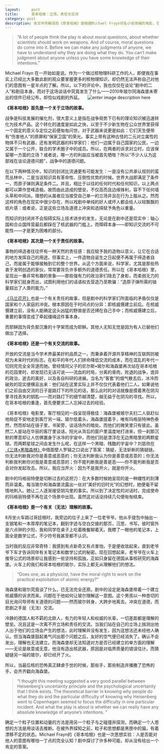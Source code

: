 ```yaml
---
layout:     post
title:      哥本哈根：立场、责任与交流 
category: post
description: 本文中所解读的《哥本哈根》是根据Michael Frayn同名小说改编的电影，它基于1941年9月德国物理学家维尔纳·海森堡与导师尼尔斯·玻尔谜一样的会面而展开。
---
```


>  “A lot of people think the play is about moral questions, about whether scientists should work on weapons. And of course, moral questions do come into it. Before we can make any judgments of anyone, we have to understand why they are doing what they do. You can’t make judgment about anyone unless you have some knowledge of their intentions.” 

Michael Frayn 在一开始如是说。作为一个做过核物理科研工作的人，即便我在事实上已经比大多数此剧的观众要掌握更多的核物理知识，却仍然无法声称自己对他们的意图有一星半点的了解。所以，以下的评论中，我也仅仅在谈论“剧中的二人”和剧目本身。而对于这场谈话中究竟发生了什么——2010年玻尔同海森堡未寄出的信件已经公布，却恰似戏剧的外延。 
　![enter image description here](http://img3.douban.com/view/photo/photo/public/p1815972480.jpg)　 


**《哥本哈根》首先是一个关于立场的故事。**


战争是科技发展的催化剂，很大意义上是指在战争局势下已有的理论知识被迅速转化为技术产品。这个转化的速度是如此之快，以至于不少新生物在公众世界里获得一个固定的意义与定位之前便匆匆问世。对于武器来说更是如此：它们天生便带有“伤害他人”的原罪和“保家卫国”的荣光。事实上带有这种古怪的二元对立属性的物体不只有武器，还有发明武器的科学家们：他们一边属于自己国家的公民，一边又属于一个公开、联合的学术圈子中的成员。所以，在两者的诉求对立时，应该保留哪一方面的立场？或者说，哪一方的利益应当被首先牺牲？所以“不少人认为这部戏在谈论道德问题”，战争中的道德问题。 

在以下两种情况中，知识的封闭比流通更有可能发生：一是没有公共承认规则的蛮荒丛林中，二是当该知识具有革命性、压倒性优势的时候。世界大战即满足了条件一，而原子弹则满足条件二。并且，相比于以往的任何时代和任何知识，以上两点都可以算作登峰造极。故而由此造成的壁垒，不仅高而且边缘锋利，容不下任何墙头草和中间派。理想的从属者应当接受自己单一的立场并且在行为上服从之。然而这样的角色在现实中很少存在，所以戏剧中单纯的好人或坏人都会给人以轻飘飘的纸片感：或者说，正是这些立场及道德上冲突和选择赋予角色以重量。 

而知识的封闭并不会阻碍实际上技术进步的发生，无论是在剧中还是现实中：轴心国和合众国阵营最后都踩在了核武器的门槛上。而障碍本身——即知识交流的不可能性——才是更为困难的部分。 

**《哥本哈根》其次是一个关于责任的故事。**


事物的缔造者往往怀有一种天然的责任感：我应赋予我的造物以意义，让它在合适的地方发挥自己的用途。但事实上，一件造物自诞生之日起便不再属于缔造者自己，而是属于能够接触到它的整个世界。从这个方面来说，科学家，尤其是那些热衷于发明创造的家伙，常常要背负许多额外的道德责任。所以在《哥本哈根》里，呈现出一番非常有趣的景象——那些强有力的政治家们隐去了身影，而柔弱无力的科学家们挺身而出，试图利用他们的话语权去营造乃至欺骗：“造原子弹所需的铀量超出了人类的能力。” 

[《马兰花开》](http://www.douban.com/location/drama/24325853/)也是一个有关责任的故事，但是剧中的科学家们所面临的矛盾仅仅是国家和个人家庭的冲突。根本原因在于时间点的分异：即核威慑建立前后。在核威慑建立前，没有人能确定这头凶猛的野兽是否还缚在自己手中；而核威慑建立后，重要的事情变成了牵起缰绳这件事本身。 

而耶稣因为背负那沉重的十字架而成为耶稣。其他人无知无觉是因为有人已替他们做出了选择。


**《哥本哈根》还是一个有关交流的故事。** 

开放的交流是当今学术界最美好的品质之一，而秉承着开源共享精神的互联网则被视为未来时代的标志。在和平的年代人们拼命降低交流的成本，而在混乱的年代一切则完完全全背道而驰。曾经情同父子的尼尔斯•玻尔和海森堡再次站在哥本哈根的花园里时，却发现已无话可说——流血的时局，分离的骨肉，败退的战争，诡异的政治，逝去的美好，以及各自科研的进展。当名为“客套”的烟气散去后，冰冷而破败的现实便横亘出来：他们站在这里实际上并不仅仅代表着他们二人。如果说他们之前自由交流的日子是路灯下的所见的话，那么此时的对话就像是摸着黑在阴沟里寻找丢失的钥匙——而对路灯下的细节越清楚，越无益于在阴沟的寻找。所以，在哥本哈根的重逢，首先便要求二人忘掉过去的经验。 

《哥本哈根》电影里，客厅相见的一段呈现得极佳：海森堡被玻尔夫妇二人驱赶似地局促不安地走到客厅另一端，玻尔低着头，海森堡搓着手，唯有玛格丽特神色泰然，然而却站在镜子里，书架旁，谈话场外的暗处。而他们的微笑里只有彼此。虽然二人是站在华丽的客厅里谈话，阳光从背后的窗户里温度地打进来，但一刹那沉默的寒意却让人仿佛置身于冰冷的宇宙中，而他们则是漂浮在无边黑暗里的两颗星球。而两颗星球之间会发生什么呢，在这样一个黑暗、残酷的宇宙中？刘慈欣在[《三体•黑暗森林》](http://book.douban.com/subject/26427703/)中借面壁人罗辑之口说出了答案：猜疑，无法斩断的猜疑链。你无法判断我对你是善意或恶意的；你无法判断我认为你是善意或恶意的；你无法判断我判断你对我是善意或恶意的；你不能判断我是善是恶——你不能判断我是否会对你发起攻击。所以，我应当开火：因为不是我开火，就是你开火。 

剧中的玛格丽特便是切断过去的这把刀：在大多数时候她呈现的是一种雌性的刻薄而非温柔。每当玻尔和海森堡流露出一丝对“美好的旧时光”的幻想时，她便毫不留情地刺入。她让二人逐渐接受阴沟里的事实。所以到了决定性的对话时，完成使命的玛格丽特便不再在这个场景中出现。虽然这对话没持续几句便匆匆结束。

**《哥本哈根》是一个有关（无法）理解的故事。** 

8月坐火车路过哥廷根时，我旁边的位子上来了一位老爷爷。他从手提包中抽出一支钢笔和一本厚厚的笔记本，翻到字迹与空白交接的那页，沉思、书写。彼时窗外是六点钟的夕阳，我和同学在桌子上吃着晚餐聊着天。我瞟了一眼他的笔记本，上面全是数学公式，不少符号我甚至都不认识。 

当时我的反应非常奇特：我感到有点新奇又有点害怕，于是便收敛起来，直到老爷爷下车才告诉同伴有关笔记本和数学公式的秘密。现在回想起来，老爷爷在火车上推导公式的场景却让我感到一些坚持和孤独，正如只身留在德国从事核研究的海森堡。火车上的我们和哥本哈根的玻尔，实际上都无从理解他们的想法。 

> “Does one, as a physicist, have the moral right to work on the practical exploitation of atomic energy?” 

海森堡和玻尔究竟谈了什么，已无法完全还原。剧中的设定是海森堡带着一个建立核威慑的诉求而来。问题在于他如何让玻尔理解这一意图。这个男孩以一种恳切的目光询问导师有关道德的问题——然而玻尔转身，大跨步地离去。冲突在道德，而悲剧之手是（无法）交流。 

冷静的德国人和不羁的北欧人，有力的年轻人和权威的长辈，一切差距都是理解的壁垒。况且这是一次离不开立场和责任的交流。当我们站在自己的立场上揣测出他人出于他们的立场会产生的想法，此时理解并没有发生，因为这想法还未经他人确认。但当海森堡鼓起勇气问出那个问题之后，友好的空气便已经消失了。确认不会发出，理解也无法建立。而海森堡却无法知道对方是否已经建立的单方面的理解——无论是故意或无意，他没有造出核武器，原因是对临界质量的错误估计。而猜疑链另一端的玻尔，却已经开了火。 

所以，当最后核的恐怖真正肆虐于世的时候，那些手，那些制造并播撒了恐怖的手，会齐齐戳向海森堡。 

> “I thought this meeting suggested a very good parallel between Heisenberg’s uncertainty principle and the psychological uncertainty that I think exists. The theoretical barrier in knowing why people do what they do and the particular difficulty of knowing why Heisenberg went to Copenhagen seemed to focus the difficulty in one particular incident. And what the play is about is whether we can really have any absolute knowledge of anyone’s intentions. ” 

确定一个粒子位置和动量的方法是用另一个粒子与之碰撞并探测，而确定一个人思想的方法是用谈话去推断。在被外界探知之前，粒子和思想都是黑匣中的猫，有着漂移不定的状态。Michael Frayn的《哥本哈根》也是一次思想实验：人是否能对他人的意图有哪怕一丁点的完全认知？剧中探讨了许多种可能，却从没有给出一个肯定的答案。

